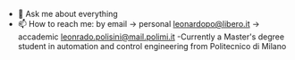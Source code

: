 - 💬 Ask me about everything
- 📫 How to reach me: by email -> personal leonardopo@libero.it
                                -> accademic leonrado.polisini@mail.polimi.it
-Currently a Master's degree student in automation and control engineering from Politecnico di Milano
                                
